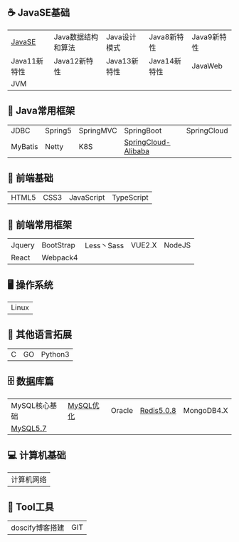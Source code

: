  <link rel="stylesheet" href="resource/css/README.css">

## ☕ JavaSE基础

|              |                    |              |              |             |
| ------------ | ------------------ | ------------ | ------------ | ----------- |
| [JavaSE](尚硅谷学习笔记/尚硅谷-宋红康-JavaSE核心基础/README.md) | Java数据结构和算法 | Java设计模式 | Java8新特性  | Java9新特性 |
| Java11新特性 | Java12新特性       | Java13新特性 | Java14新特性 | JavaWeb     |
| JVM          |                    |              |              |             |



## 🍃 Java常用框架

|         |         |           |                                                              |             |
| ------- | ------- | --------- | ------------------------------------------------------------ | ----------- |
| JDBC    | Spring5 | SpringMVC | SpringBoot                                                   | SpringCloud |
| MyBatis | Netty   | K8S       | [SpringCloud-Alibaba](其他未分类笔记/SpringCloud-Alibaba/README.md) |             |



## 🎨 前端基础

|       |      |            |            |
| ----- | ---- | ---------- | ---------- |
| HTML5 | CSS3 | JavaScript | TypeScript |



## 🏡 前端常用框架

|        |           |            |        |        |
| ------ | --------- | ---------- | ------ | ------ |
| Jquery | BootStrap | Less丶Sass | VUE2.X | NodeJS |
| React  | Webpack4  |            |        |        |

## 🖥️ 操作系统

|       |
| ----- |
| Linux |



## 💬 其他语言拓展

|      |      |         |
| ---- | ---- | ------- |
| C    | GO   | Python3 |



## 🗄️  数据库篇

|                                                              |                                                              |        |                                                              |            |
| ------------------------------------------------------------ | ------------------------------------------------------------ | ------ | ------------------------------------------------------------ | ---------- |
| MySQL核心基础                                                | [MySQL优化](尚硅谷学习笔记/尚硅谷-周阳-MySQL数据库优化/README.md) | Oracle | [Redis5.0.8](狂神说系列笔记/【狂神说Java】Redis最新超详细版教程通俗易懂/README.md) | MongoDB4.X |
| [MySQL5.7](学相伴学习笔记/学相伴-秦疆-MySQL最新教程通俗易懂/README.md) |                                                              |        |                                                              |            |



## 💻  计算机基础

|            |
| ---------- |
| 计算机网络 |



## 🔨 Tool工具

|                 |      |
| --------------- | ---- |
| doscify博客搭建 | GIT  |


